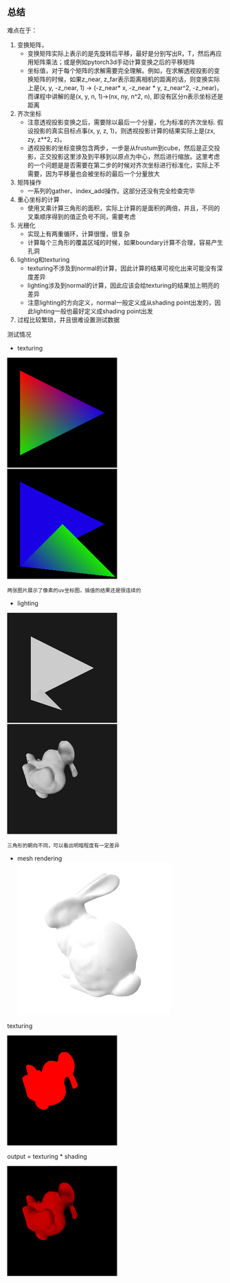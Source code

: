 ## 总结
难点在于：
1. 变换矩阵，
    * 变换矩阵实际上表示的是先旋转后平移，最好是分别写出R，T，然后再应用矩阵乘法；或是例如pytorch3d手动计算变换之后的平移矩阵
    * 坐标值，对于每个矩阵的求解需要完全理解。例如，在求解透视投影的变换矩阵的时候，如果z_near, z_far表示距离相机的距离的话，则变换实际上是(x, y, -z_near, 1) -> (-z_near* x, -z_near * y, z_near^2, -z_near)，而课程中讲解的是(x, y, n, 1)->(nx, ny, n^2, n), 即没有区分n表示坐标还是距离
2. 齐次坐标
    * 注意透视投影变换之后，需要除以最后一个分量，化为标准的齐次坐标. 假设投影的真实目标点事(x, y, z, 1)，则透视投影计算的结果实际上是(zx, zy, z**2, z)。
    * 透视投影的坐标变换包含两步，一步是从frustum到cube，然后是正交投影，正交投影这里涉及到平移到以原点为中心，然后进行缩放。这里考虑的一个问题是是否需要在第二步的时候对齐次坐标进行标准化，实际上不需要，因为平移量也会被坐标的最后一个分量放大
3. 矩阵操作
    * 一系列的gather、index_add操作。这部分还没有完全检查完毕
4. 重心坐标的计算
    * 使用叉乘计算三角形的面积，实际上计算的是面积的两倍，并且，不同的叉乘顺序得到的值正负号不同，需要考虑
5. 光栅化
    * 实现上有两重循环，计算很慢，很复杂
    * 计算每个三角形的覆盖区域的时候，如果boundary计算不合理，容易产生孔洞
6. lighting和texturing
    * texturing不涉及到normal的计算，因此计算的结果可视化出来可能没有深度差异
    * lighting涉及到normal的计算，因此应该会给texturing的结果加上明亮的差异
    * 注意lighting的方向定义，normal一般定义成从shading point出发的，因此lighting一般也最好定义成shading point出发
7. 过程比较繁琐，并且很难设置测试数据
        
测试情况
* texturing

![avatar](pixel_uv.png)
![avatar](pixel_uv_two_tri.png)
            
    两张图片展示了像素的uv坐标图，插值的结果还是很连续的
        
* lighting

![avatar](lighting.png)
![avatar](lighting_tri.png)
            
    三角形的朝向不同，可以看出明暗程度有一定差异

* mesh rendering  
![avatar](bunny_real.png)

texturing

![avatar](bunny.png)
            
output = texturing * shading

![avatar](output.png)